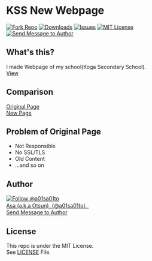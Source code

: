 ﻿# KSS New Webpage

[![Fork Repo](https://img.shields.io/github/forks/a01sa01to/KSS-New?style=social&maxAge=3600)](https://github.com/a01sa01to/KSS-New/fork) [![Downloads](https://img.shields.io/github/downloads/a01sa01to/KSS-New/total, "Download")](https://github.com/a01sa01to/KSS-New/releases) [![Issues](https://img.shields.io/github/issues/a01sa01to/KSS-New?maxAge=3600, "Issues")](https://github.com/a01sa01to/KSS-New/issues) [![MIT License](https://img.shields.io/github/license/a01sa01to/KSS-New?maxAge=3600, "License")](https://github.com/a01sa01to/KSS-New/blob/master/LICENSE) [![Send Message to Author](https://img.shields.io/static/v1?style=flat&logo=twitter&label=Message&color=1da1f2&link=https%3A%2F%2Ftwitter.com%2Fmessages%2Fcompose%3Frecipient_id%3D4273512934&link=https%3A%2F%2Ftwitter.com%2Fmessages%2Fcompose%3Frecipient_id%3D4273512934&message=%40a01sa01to&maxAge=3600, "Send Message to Author")](https://twitter.com/messages/compose?recipient_id=4273512934)<br>

## What's this?

I made Webpage of my school(Koga Secondary School).<br>
[View](https://kss-new.a01sa01to.com)

## Comparison

[Original Page](http://www.koga-cs.ibk.ed.jp)<br>
[New Page](https://kss-new.a01sa01to.com)

## Problem of Original Page

 - Not Responsible
 - No SSL/TLS
 - Old Content
 - ...and so on


## Author

[![Follow @a01sa01to](https://img.shields.io/twitter/follow/a01sa01to?label=Follow&style=social&maxAge=3600, "Follow")](https://twitter.com/intent/follow?screen_name=a01sa01to)<br>
[Asa (a.k.a Otsun)（@a01sa01to）](https://twitter.com/a01sa01to)<br>
[Send Message to Author](https://twitter.com/messages/compose?recipient_id=4273512934)

## License

This repo is under the MIT License.<br>
See [LICENSE](https://github.com/a01sa01to/KSS-New/blob/master/LICENSE) File.
